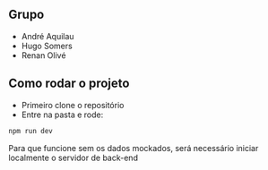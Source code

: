 ## Grupo
- André Aquilau
- Hugo Somers
- Renan Olivé

## Como rodar o projeto

- Primeiro clone o repositório
- Entre na pasta e rode:
```bash
npm run dev
```

Para que funcione sem os dados mockados, será necessário iniciar localmente o servidor de back-end

